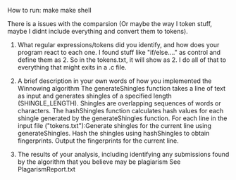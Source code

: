 How to run:
    make
    make shell

There is a issues with the comparsion (Or maybe the way I token stuff, maybe I didnt include everything and convert them to tokens). 
1. What regular expressions/tokens did you identify, and how does your program react to each
one.
I found stuff like "if/else...." as control and define them as 2. So in the tokens.txt, it will show as 2. I do all of that to everything that might exits in a .c file.

2. A brief description in your own words of how you implemented the Winnowing algorithm
    The generateShingles function takes a line of text as input and generates shingles of a specified length (SHINGLE_LENGTH). Shingles are overlapping sequences of words or characters. The hashShingles function calculates hash values for each shingle generated by the generateShingles function. For each line in the input file ("tokens.txt"):Generate shingles for the current line using generateShingles. Hash the shingles using hashShingles to obtain fingerprints.
Output the fingerprints for the current line.
3. The results of your analysis, including identifying any submissions found by the algorithm that
you believe may be plagiarism
See PlagarismReport.txt 
